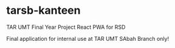 # tarsb-kanteen
TAR UMT Final Year Project React PWA for RSD

Final application for internal use at TAR UMT SAbah Branch only!
